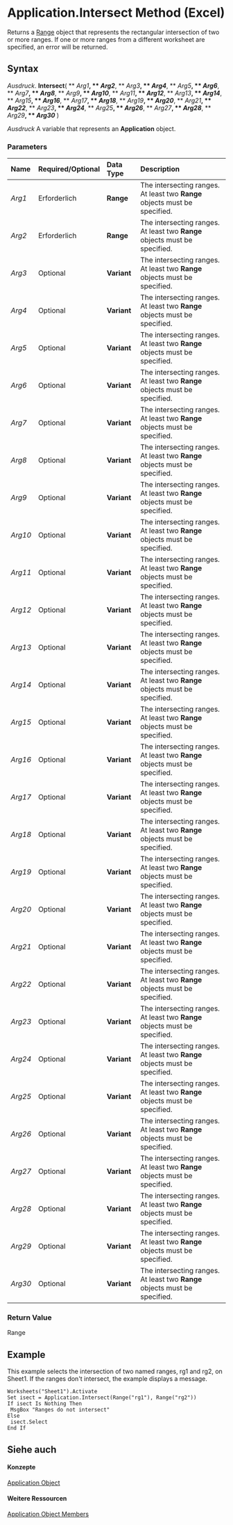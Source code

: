 
# Application.Intersect Method (Excel)

Returns a [Range](b8207778-0dcc-4570-1234-f130532cc8cd.md) object that represents the rectangular intersection of two or more ranges. If one or more ranges from a different worksheet are specified, an error will be returned.


## Syntax

 _Ausdruck_. **Intersect**( ** _Arg1_**, ** _Arg2_**, ** _Arg3_**, ** _Arg4_**, ** _Arg5_**, ** _Arg6_**, ** _Arg7_**, ** _Arg8_**, ** _Arg9_**, ** _Arg10_**, ** _Arg11_**, ** _Arg12_**, ** _Arg13_**, ** _Arg14_**, ** _Arg15_**, ** _Arg16_**, ** _Arg17_**, ** _Arg18_**, ** _Arg19_**, ** _Arg20_**, ** _Arg21_**, ** _Arg22_**, ** _Arg23_**, ** _Arg24_**, ** _Arg25_**, ** _Arg26_**, ** _Arg27_**, ** _Arg28_**, ** _Arg29_**, ** _Arg30_** )

 _Ausdruck_ A variable that represents an **Application** object.


### Parameters



|**Name**|**Required/Optional**|**Data Type**|**Description**|
|:-----|:-----|:-----|:-----|
| _Arg1_|Erforderlich|**Range**|The intersecting ranges. At least two  **Range** objects must be specified.|
| _Arg2_|Erforderlich|**Range**|The intersecting ranges. At least two  **Range** objects must be specified.|
| _Arg3_|Optional|**Variant**|The intersecting ranges. At least two  **Range** objects must be specified.|
| _Arg4_|Optional|**Variant**|The intersecting ranges. At least two  **Range** objects must be specified.|
| _Arg5_|Optional|**Variant**|The intersecting ranges. At least two  **Range** objects must be specified.|
| _Arg6_|Optional|**Variant**|The intersecting ranges. At least two  **Range** objects must be specified.|
| _Arg7_|Optional|**Variant**|The intersecting ranges. At least two  **Range** objects must be specified.|
| _Arg8_|Optional|**Variant**|The intersecting ranges. At least two  **Range** objects must be specified.|
| _Arg9_|Optional|**Variant**|The intersecting ranges. At least two  **Range** objects must be specified.|
| _Arg10_|Optional|**Variant**|The intersecting ranges. At least two  **Range** objects must be specified.|
| _Arg11_|Optional|**Variant**|The intersecting ranges. At least two  **Range** objects must be specified.|
| _Arg12_|Optional|**Variant**|The intersecting ranges. At least two  **Range** objects must be specified.|
| _Arg13_|Optional|**Variant**|The intersecting ranges. At least two  **Range** objects must be specified.|
| _Arg14_|Optional|**Variant**|The intersecting ranges. At least two  **Range** objects must be specified.|
| _Arg15_|Optional|**Variant**|The intersecting ranges. At least two  **Range** objects must be specified.|
| _Arg16_|Optional|**Variant**|The intersecting ranges. At least two  **Range** objects must be specified.|
| _Arg17_|Optional|**Variant**|The intersecting ranges. At least two  **Range** objects must be specified.|
| _Arg18_|Optional|**Variant**|The intersecting ranges. At least two  **Range** objects must be specified.|
| _Arg19_|Optional|**Variant**|The intersecting ranges. At least two  **Range** objects must be specified.|
| _Arg20_|Optional|**Variant**|The intersecting ranges. At least two  **Range** objects must be specified.|
| _Arg21_|Optional|**Variant**|The intersecting ranges. At least two  **Range** objects must be specified.|
| _Arg22_|Optional|**Variant**|The intersecting ranges. At least two  **Range** objects must be specified.|
| _Arg23_|Optional|**Variant**|The intersecting ranges. At least two  **Range** objects must be specified.|
| _Arg24_|Optional|**Variant**|The intersecting ranges. At least two  **Range** objects must be specified.|
| _Arg25_|Optional|**Variant**|The intersecting ranges. At least two  **Range** objects must be specified.|
| _Arg26_|Optional|**Variant**|The intersecting ranges. At least two  **Range** objects must be specified.|
| _Arg27_|Optional|**Variant**|The intersecting ranges. At least two  **Range** objects must be specified.|
| _Arg28_|Optional|**Variant**|The intersecting ranges. At least two  **Range** objects must be specified.|
| _Arg29_|Optional|**Variant**|The intersecting ranges. At least two  **Range** objects must be specified.|
| _Arg30_|Optional|**Variant**|The intersecting ranges. At least two  **Range** objects must be specified.|

### Return Value

Range


## Example

This example selects the intersection of two named ranges, rg1 and rg2, on Sheet1. If the ranges don't intersect, the example displays a message.


```
Worksheets("Sheet1").Activate 
Set isect = Application.Intersect(Range("rg1"), Range("rg2")) 
If isect Is Nothing Then 
 MsgBox "Ranges do not intersect" 
Else 
 isect.Select 
End If
```


## Siehe auch


#### Konzepte


[Application Object](19b73597-5cf9-4f56-8227-b5211f657f6f.md)
#### Weitere Ressourcen


[Application Object Members](http://msdn.microsoft.com/library/4cb9ca42-8d07-cc9c-2d80-4eb9a5921e1e%28Office.15%29.aspx)